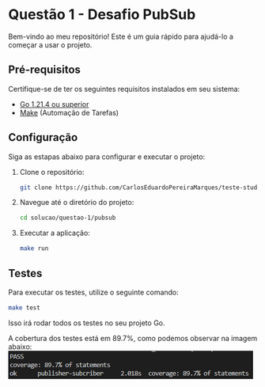 # Questão 1 - Desafio PubSub

Bem-vindo ao meu repositório! Este é um guia rápido para ajudá-lo a começar a usar o projeto.

## Pré-requisitos

Certifique-se de ter os seguintes requisitos instalados em seu sistema:

- [Go 1.21.4 ou superior](https://golang.org/doc/install)
- [Make](https://www.gnu.org/software/make/) (Automação de Tarefas)

## Configuração

Siga as estapas abaixo para configurar e executar o projeto:

1. Clone o repositório:

   ```bash
   git clone https://github.com/CarlosEduardoPereiraMarques/teste-studio-sol.git
   ```

2. Navegue até o diretório do projeto:

   ```bash
   cd solucao/questao-1/pubsub
   ```

3. Executar a aplicação:

   ```bash
   make run
   ```

## Testes

Para executar os testes, utilize o seguinte comando:

```bash
make test
```

Isso irá rodar todos os testes no seu projeto Go.

A cobertura dos testes está em 89.7%, como podemos observar na imagem abaixo:
![Coverage Image](images/coverage.png)
